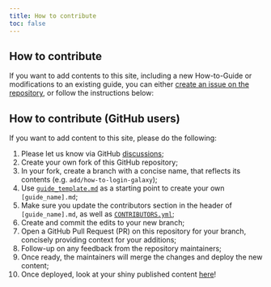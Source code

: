 ```yaml
---
title: How to contribute
toc: false
---
```


## How to contribute

If you want to add contents to this site, including a new How-to-Guide or modifications to an existing guide, 
you can either [create an issue on the repository](https://github.com/AustralianBioCommons/how-to-guides/issues), 
or follow the instructions below:

## How to contribute (GitHub users)

If you want to add content to this site, please do the following:

1. Please let us know via GitHub [discussions](https://github.com/AustralianBioCommons/how-to-guides/discussions);
2. Create your own fork of this GitHub repository;
3. In your fork, create a branch with a concise name, that reflects its contents (e.g. `add/how-to-login-galaxy`);
4. Use [`guide_template.md`](guide_template.md) as a starting point to create your own `[guide_name].md`;
5. Make sure you update the contributors section in the header of `[guide_name].md`, as well as [`CONTRIBUTORS.yml`](_data/CONTRIBUTORS.yml);
6. Create and commit the edits to your new branch;
7. Open a GitHub Pull Request (PR) on this repository for your branch, concisely providing context for your additions;
8. Follow-up on any feedback from the repository maintainers;
9. Once ready, the maintainers will merge the changes and deploy the new content;
10. Once deployed, look at your shiny published content [here](https://australianbiocommons.github.io/how-to-guides/)!
